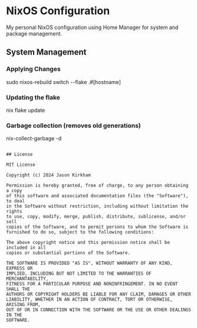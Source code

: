 # NixOS Configuration

My personal NixOS configuration using Home Manager for system and package management.

## System Management

### Applying Changes

sudo nixos-rebuild switch --flake .#[hostname]

### Updating the flake
nix flake update

### Garbage collection (removes old generations)
nix-collect-garbage -d
```

## License

MIT License

Copyright (c) 2024 Jason Kirkham

Permission is hereby granted, free of charge, to any person obtaining a copy
of this software and associated documentation files (the "Software"), to deal
in the Software without restriction, including without limitation the rights
to use, copy, modify, merge, publish, distribute, sublicense, and/or sell
copies of the Software, and to permit persons to whom the Software is
furnished to do so, subject to the following conditions:

The above copyright notice and this permission notice shall be included in all
copies or substantial portions of the Software.

THE SOFTWARE IS PROVIDED "AS IS", WITHOUT WARRANTY OF ANY KIND, EXPRESS OR
IMPLIED, INCLUDING BUT NOT LIMITED TO THE WARRANTIES OF MERCHANTABILITY,
FITNESS FOR A PARTICULAR PURPOSE AND NONINFRINGEMENT. IN NO EVENT SHALL THE
AUTHORS OR COPYRIGHT HOLDERS BE LIABLE FOR ANY CLAIM, DAMAGES OR OTHER
LIABILITY, WHETHER IN AN ACTION OF CONTRACT, TORT OR OTHERWISE, ARISING FROM,
OUT OF OR IN CONNECTION WITH THE SOFTWARE OR THE USE OR OTHER DEALINGS IN THE
SOFTWARE.

